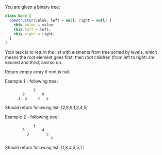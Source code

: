 You are given a binary tree:

```js
class Node {
  constructor(value, left = null, right = null) {
    this.value = value;
    this.left = left;
    this.right = right;
  }
}
```

Your task is to return the list with elements from tree sorted by levels, which means the root element goes first, then root children (from left to right) are second and third, and so on.

Return empty array if root is null.

Example 1 - following tree:

                 2
            8        9
          1  3     4   5

Should return following list: [2,8,9,1,3,4,5]

Example 2 - following tree:

                 1
            8        4
              3        5
                         7

Should return following list: [1,8,4,3,5,7]
